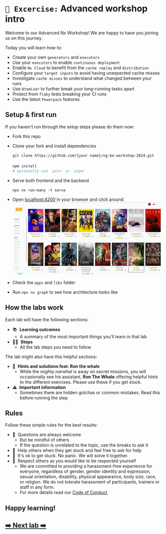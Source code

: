 # `📖 Excercise:` Advanced workshop intro

Welcome to our Advanced Nx Workshop! We are happy to have you joining us on this journey.

Today you will learn how to:
- Create your own `generators` and `executors`
- Use your `executors` to enable `continuous deployment`
- Enable `Nx Cloud` to benefit from the `cache replay` and `distribution`
- Configure your `target inputs` to avoid having unexpected cache misses
- Investigate `cache misses` to understand what changed between your runs
- Use `Atomizer` to further break your long-running tasks apart
- Protect from `flaky` tests breaking your CI runs
- Use the latest `Powerpack` features

## Setup & first run

If you haven't run through the setup steps please do them now:

- Fork this repo
- Clone your fork and install dependencies
  ```bash
  git clone https://github.com/{your name}/ng-be-workshop-2024.git

  npm install
  # optionally use `yarn` or `pnpm`
  ```

- Serve both frontend and the backend
  ```
  npx nx run-many -t serve
  ```
- Open [localhost:4200](http://localhost:4200) in your browser and click around
  <img src="../assets/movie-app.webp" alt="Movies app">
- Check the `apps` and `libs` folder
- Run `npx nx graph` to see how architecture looks like

## How the labs work

Each lab will have the following sections:
- 📚&nbsp;&nbsp;**Learning outcomes**
  - A summary of the most important things you'll learn in that lab
- 🏋️‍♀️&nbsp;&nbsp;**Steps**
  - All the lab steps you need to follow

The lab might also have this helpful sections:

- 🐳&nbsp;&nbsp;**Hints and solutions feat. Ron the whale**
  - While the _mighty narwhal_ is away on secret missions, you will occasionally see his assistant, **Ron The Whale** offering helpful hints to the different exercises. Please use these if you get stuck.
- ⚠️&nbsp;&nbsp;**Important information**
  - Sometimes there are hidden gotchas or common mistakes. Read this before running the step

## Rules

Follow these simple rules for the best results:
- 💬&nbsp;&nbsp;Questions are always welcome
  - But be mindful of others
  - If the question is unrelated to the topic, use the breaks to ask it
- 🤝&nbsp;&nbsp;Help others when they get stuck and feel free to ask for help
- 🛑&nbsp;&nbsp;It's ok to get stuck. No panic. We will solve it together.
- 💙&nbsp;&nbsp;Respect others as you would like to be respected yourself
  - We are committed to providing a harassment-free experience for everyone, regardless of gender, gender identity and expression, sexual orientation, disability, physical appearance, body size, race, or religion. We do not tolerate harassment of participants, trainers or staff in any form.
  - For more details read our [Code of Conduct](code-of-conduct.md)

## Happy learning!

## [➡️ Next lab ➡️](./custom-plugins.md)
